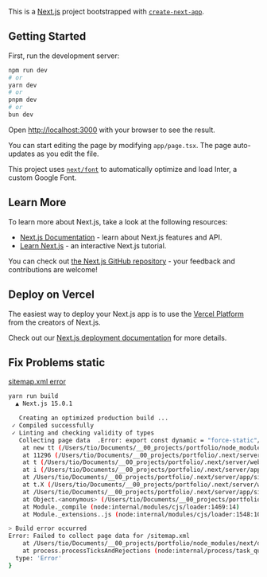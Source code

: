 This is a [Next.js](https://nextjs.org/) project bootstrapped with [`create-next-app`](https://github.com/vercel/next.js/tree/canary/packages/create-next-app).

## Getting Started

First, run the development server:

```bash
npm run dev
# or
yarn dev
# or
pnpm dev
# or
bun dev
```

Open [http://localhost:3000](http://localhost:3000) with your browser to see the result.

You can start editing the page by modifying `app/page.tsx`. The page auto-updates as you edit the file.

This project uses [`next/font`](https://nextjs.org/docs/basic-features/font-optimization) to automatically optimize and load Inter, a custom Google Font.

## Learn More

To learn more about Next.js, take a look at the following resources:

-   [Next.js Documentation](https://nextjs.org/docs) - learn about Next.js features and API.
-   [Learn Next.js](https://nextjs.org/learn) - an interactive Next.js tutorial.

You can check out [the Next.js GitHub repository](https://github.com/vercel/next.js/) - your feedback and contributions are welcome!

## Deploy on Vercel

The easiest way to deploy your Next.js app is to use the [Vercel Platform](https://vercel.com/new?utm_medium=default-template&filter=next.js&utm_source=create-next-app&utm_campaign=create-next-app-readme) from the creators of Next.js.

Check out our [Next.js deployment documentation](https://nextjs.org/docs/deployment) for more details.

## Fix Problems static

[sitemap.xml error](https://nextjs.org/docs/app/api-reference/file-conventions/metadata/sitemap)

```bash
yarn run build
  ▲ Next.js 15.0.1

   Creating an optimized production build ...
 ✓ Compiled successfully
 ✓ Linting and checking validity of types
   Collecting page data  .Error: export const dynamic = "force-static"/export const revalidate not configured on route "/sitemap.xml" with "output: export". See more info here: https://nextjs.org/docs/advanced-features/static-html-export
    at new tt (/Users/tio/Documents/__00_projects/portfolio/node_modules/next/dist/compiled/next-server/app-route.runtime.prod.js:18:4932)
    at 11296 (/Users/tio/Documents/__00_projects/portfolio/.next/server/app/sitemap.xml/route.js:1:1363)
    at t (/Users/tio/Documents/__00_projects/portfolio/.next/server/webpack-runtime.js:1:127)
    at i (/Users/tio/Documents/__00_projects/portfolio/.next/server/app/sitemap.xml/route.js:17:653)
    at /Users/tio/Documents/__00_projects/portfolio/.next/server/app/sitemap.xml/route.js:17:684
    at t.X (/Users/tio/Documents/__00_projects/portfolio/.next/server/webpack-runtime.js:1:2120)
    at /Users/tio/Documents/__00_projects/portfolio/.next/server/app/sitemap.xml/route.js:17:666
    at Object.<anonymous> (/Users/tio/Documents/__00_projects/portfolio/.next/server/app/sitemap.xml/route.js:17:712)
    at Module._compile (node:internal/modules/cjs/loader:1469:14)
    at Module._extensions..js (node:internal/modules/cjs/loader:1548:10)

> Build error occurred
Error: Failed to collect page data for /sitemap.xml
    at /Users/tio/Documents/__00_projects/portfolio/node_modules/next/dist/build/utils.js:1233:15
    at process.processTicksAndRejections (node:internal/process/task_queues:95:5) {
  type: 'Error'
}
```
